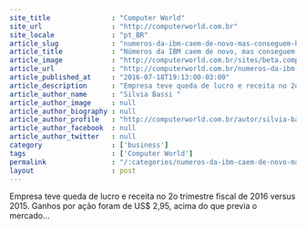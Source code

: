 ```yaml
---
site_title               : "Computer World"
site_url                 : "http://computerworld.com.br"
site_locale              : "pt_BR"
article_slug             : "numeros-da-ibm-caem-de-novo-mas-conseguem-bater-previsao-de-analistas"
article_title            : "Números da IBM caem de novo, mas conseguem bater previsão de analistas"
article_image            : "http://computerworld.com.br/sites/beta.computerworld.com.br/files/news_articles/ginni_rometty.jpg"
article_url              : "http://computerworld.com.br/numeros-da-ibm-caem-de-novo-mas-conseguem-bater-previsao-de-analistas"
article_published_at     : "2016-07-18T19:13:00-03:00"
article_description      : "Empresa teve queda de lucro e receita no 2o trimestre fiscal de 2016 versus 2015. Ganhos por ação foram de US$ 2,95, acima do que previa o mercado..."
article_author_name      : "Silvia Bassi "
article_author_image     : null
article_author_biography : null
article_author_profile   : "http://computerworld.com.br/autor/silvia-bassi-0"
article_author_facebook  : null
article_author_twitter   : null
category                 : ['business']
tags                     : ['Computer World']
permalink                : "/:categories/numeros-da-ibm-caem-de-novo-mas-conseguem-bater-previsao-de-analistas/"
layout                   : post
---
```


Empresa teve queda de lucro e receita no 2o trimestre fiscal de 2016 versus 2015. Ganhos por ação foram de US$ 2,95, acima do que previa o mercado...
